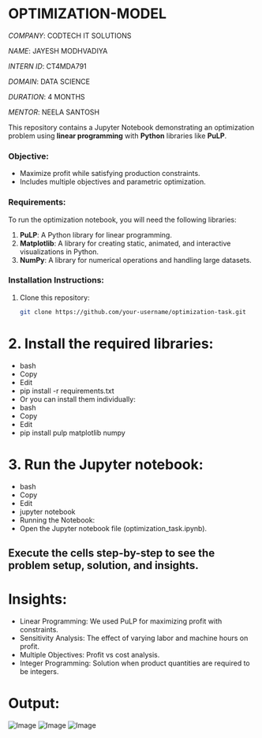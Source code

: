# OPTIMIZATION-MODEL

*COMPANY*: CODTECH IT SOLUTIONS

*NAME*: JAYESH MODHVADIYA

*INTERN ID*: CT4MDA791

*DOMAIN*: DATA SCIENCE

*DURATION*: 4 MONTHS

*MENTOR*: NEELA SANTOSH

This repository contains a Jupyter Notebook demonstrating an optimization problem using **linear programming** with **Python** libraries like **PuLP**.

### Objective:
- Maximize profit while satisfying production constraints.
- Includes multiple objectives and parametric optimization.

### Requirements:

To run the optimization notebook, you will need the following libraries:

1. **PuLP**: A Python library for linear programming.
2. **Matplotlib**: A library for creating static, animated, and interactive visualizations in Python.
3. **NumPy**: A library for numerical operations and handling large datasets.

### Installation Instructions:

1. Clone this repository:
   ```bash
   git clone https://github.com/your-username/optimization-task.git
# 2. Install the required libraries:
  - bash
  - Copy
  - Edit
  - pip install -r requirements.txt
  - Or you can install them individually:
  - bash
  - Copy
  - Edit
  - pip install pulp matplotlib numpy
# 3. Run the Jupyter notebook:
  - bash
  - Copy
  - Edit
  - jupyter notebook
  - Running the Notebook:
  - Open the Jupyter notebook file (optimization_task.ipynb).

## Execute the cells step-by-step to see the problem setup, solution, and insights.

# Insights:
  - Linear Programming: We used PuLP for maximizing profit with constraints.
  - Sensitivity Analysis: The effect of varying labor and machine hours on profit.
  - Multiple Objectives: Profit vs cost analysis.
  - Integer Programming: Solution when product quantities are required to be integers.

# Output:
![Image](https://github.com/user-attachments/assets/aa2cf5b2-9567-4302-a17f-289609d1b45a)
![Image](https://github.com/user-attachments/assets/37bf33e6-5330-478e-855b-367441090f1e)
![Image](https://github.com/user-attachments/assets/e62bdf6c-0936-47ad-9f68-279942f27d5d)

